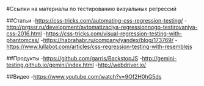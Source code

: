 #Ссылки на материалы по тестированию визуальных регрессий

##Статьи
-https://css-tricks.com/automating-css-regression-testing/
-http://prgssr.ru/development/avtomatizaciya-regressionnogo-testirovaniya-css-2016.html
-https://css-tricks.com/visual-regression-testing-with-phantomcss/
-https://habrahabr.ru/company/yandex/blog/173769/
-https://www.lullabot.com/articles/css-regression-testing-with-resemblejs

##Продукты
-https://github.com/garris/BackstopJS
-http://gemini-testing.github.io/gemini/index.html
-http://webdriver.io/

##Видео
-https://www.youtube.com/watch?v=9Of2H0hG5ds